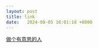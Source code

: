 ```yaml
---
layout: post
title: link
date:   2024-08-05 16:01:18 +0800
---
```


[做个有意思的人](https://jianghaiyina.com/)
